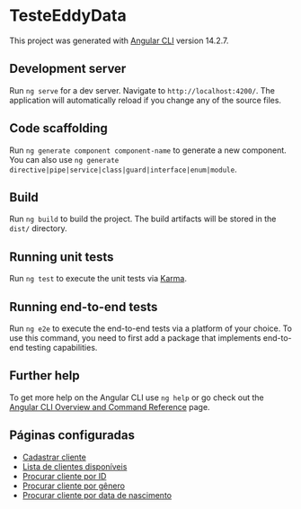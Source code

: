 # TesteEddyData

This project was generated with [Angular CLI](https://github.com/angular/angular-cli) version 14.2.7.

## Development server

Run `ng serve` for a dev server. Navigate to `http://localhost:4200/`. The application will automatically reload if you change any of the source files.

## Code scaffolding

Run `ng generate component component-name` to generate a new component. You can also use `ng generate directive|pipe|service|class|guard|interface|enum|module`.

## Build

Run `ng build` to build the project. The build artifacts will be stored in the `dist/` directory.

## Running unit tests

Run `ng test` to execute the unit tests via [Karma](https://karma-runner.github.io).

## Running end-to-end tests

Run `ng e2e` to execute the end-to-end tests via a platform of your choice. To use this command, you need to first add a package that implements end-to-end testing capabilities.

## Further help

To get more help on the Angular CLI use `ng help` or go check out the [Angular CLI Overview and Command Reference](https://angular.io/cli) page.

## Páginas configuradas
  - [Cadastrar cliente](http://localhost:4200/cliente)
  - [Lista de clientes disponíveis](http://localhost:4200/busca)
  - [Procurar cliente por ID](http://localhost:4200/busca-id)
  - [Procurar cliente por gênero](http://localhost:4200/busca-genero)
  - [Procurar cliente por data de nascimento](http://localhost:4200/busca-nascimento)
